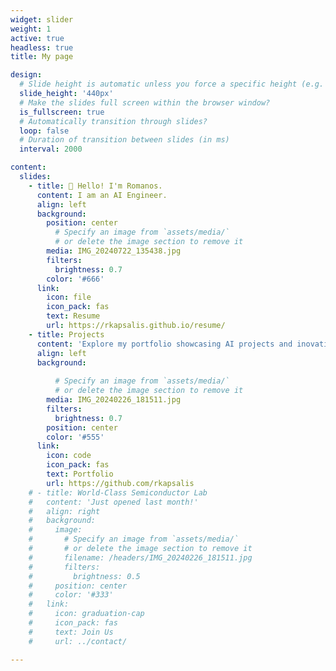 ```yaml
---
widget: slider
weight: 1 
active: true
headless: true
title: My page

design:
  # Slide height is automatic unless you force a specific height (e.g. '400px')
  slide_height: '440px'
  # Make the slides full screen within the browser window?
  is_fullscreen: true
  # Automatically transition through slides?
  loop: false
  # Duration of transition between slides (in ms)
  interval: 2000

content:
  slides:
    - title: 👋 Hello! I'm Romanos.
      content: I am an AI Engineer.
      align: left
      background:
        position: center
          # Specify an image from `assets/media/`
          # or delete the image section to remove it
        media: IMG_20240722_135438.jpg
        filters:
          brightness: 0.7
        color: '#666'
      link:
        icon: file
        icon_pack: fas
        text: Resume
        url: https://rkapsalis.github.io/resume/
    - title: Projects
      content: 'Explore my portfolio showcasing AI projects and inovative solutions I have developed.'
      align: left
      background:
       
          # Specify an image from `assets/media/`
          # or delete the image section to remove it
        media: IMG_20240226_181511.jpg
        filters:
          brightness: 0.7
        position: center
        color: '#555'
      link:
        icon: code
        icon_pack: fas
        text: Portfolio
        url: https://github.com/rkapsalis 
    # - title: World-Class Semiconductor Lab
    #   content: 'Just opened last month!'
    #   align: right
    #   background:
    #     image:
    #       # Specify an image from `assets/media/`
    #       # or delete the image section to remove it
    #       filename: /headers/IMG_20240226_181511.jpg
    #       filters:
    #         brightness: 0.5
    #     position: center
    #     color: '#333'
    #   link:
    #     icon: graduation-cap
    #     icon_pack: fas
    #     text: Join Us
    #     url: ../contact/

---
```

